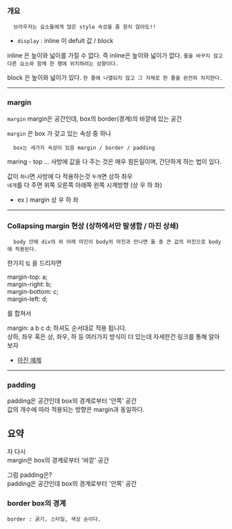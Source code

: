 ### 개요

      브라우저는 요소들에게 많은 style 속성을 줌 원치 않아도!! 

 - `display` : inline 이 defult 값  / block


inline 은 높이와 넓이를 가질 수 없다. 즉
inline은 높이와 넓이가 없다. `줄을 바꾸지 않고 다른 요소와 함께 한 행에 위치하려는 성향이다.`

block 은 높이와 넓이가 있다. `한 줄에 나열되지 않고 그 자체로 한 줄을 완전히 차지한다.`

<hr>

### margin 

`margin` 
	margin은 공간인데, box의 border(경계)의 바깥에 있는 공간

`margin` 은 box 가 갖고 있는 속성 중 하나 

      box는 세가지 속성이 있음 margin / border / padding 


maring - top ... 사방에 값을 다 주는 것은 매우 힘든일이며, 간단하게 하는 법이 있다.

값이 `하나`면 사방에 다 적용하는것 `두개`면 상하 좌우 <Br>
`네개`를 다 주면 위쪽 오른쪽 아래쪽 왼쪽 시계방향 (상 우 하 좌)

 - ex ) margin 상 우 하 좌 

<hr> 

### Collapsing margin 현상 (상하에서만 발생함 / 마진 상쇄)

      body 안에 div의 위 아래 마진이 body의 마진과 만나면 둘 중 큰 값의 마진으로 body에 적용된다.

한가지 `팁` 을 드리자면

margin-top: a; <br>
margin-right: b; <br>
margin-bottom: c; <br>
margin-left: d; <br>

를 합쳐서

margin: a b c d; 하셔도 순서대로 적용 됩니다. <br>
상하, 좌우 혹은 상, 좌우, 하 등 여러가지 방식이 더 있는데 자세한건 링크를 통해 알아보자

 - [마진 예제](https://developer.mozilla.org/en-US/docs/Web/CSS/margin)

<hr>
	
### padding
	
padding은 공간인데 box의 경계로부터 '안쪽' 공간<br>
값의 개수에 따라 적용되는 방향은 margin과 동일하다.

	
## 요약
	
자 다시 <br>
margin은 box의 경계로부터 '바깥' 공간 <br>
 
그럼 padding은? <br>
padding은 공간인데 box의 경계로부터 '안쪽' 공간 


### border box의 경계
	
	border : 굵기, 스타일, 색상 순이다.	
